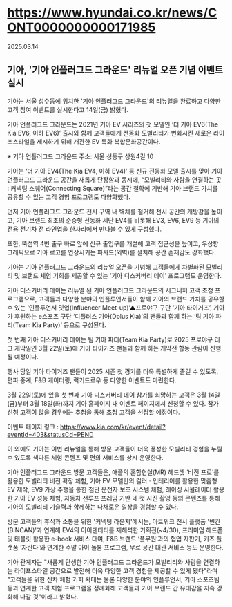 # https://www.hyundai.co.kr/news/CONT0000000000171985

2025.03.14

## 기아, '기아 언플러그드 그라운드' 리뉴얼 오픈 기념 이벤트 실시

기아는 서울 성수동에 위치한 '기아 언플러그드 그라운드'의 리뉴얼을 완료하고 다양한 고객 참여 이벤트를 실시한다고 14일(금) 밝혔다.

기아 언플러그드 그라운드는 2021년 기아 EV 시리즈의 첫 모델인 ‘더 기아 EV6(The Kia EV6, 이하 EV6)’ 출시와 함께 고객들에게 전동화 모빌리티가 변화시킨 새로운 라이프스타일을 제시하기 위해 개관한 EV 특화 복합문화공간이다.

※ 기아 언플러그드 그라운드 주소: 서울 성동구 상원4길 10

기아는 ‘더 기아 EV4(The Kia EV4, 이하 EV4)’ 등 신규 전동화 모델 출시를 맞아 기아 언플러그드 그라운드 공간을 새롭게 단장함과 동시에, “모빌리티와 사람을 연결하는 곳 : 커넥팅 스퀘어(Connecting Square)”라는 공간 철학에 기반해 기아 브랜드 가치를 공유할 수 있는 고객 경험 프로그램도 다양화했다.

먼저 기아 언플러그드 그라운드 전시 구역 내 벽체를 철거해 전시 공간의 개방감을 높이고, 기아 브랜드 최초의 준중형 전동화 세단 EV4를 비롯해 EV3, EV6, EV9 등 기아의 전용 전기차 전 라인업을 한자리에서 만나볼 수 있게 구성했다.

또한, 뚝섬역 4번 출구 바로 앞에 신규 출입구를 개설해 고객 접근성을 높이고, 우상향 그래픽으로 기아 로고를 연상시키는 파사드(외벽)를 설치해 공간 존재감도 강화했다.

기아는 기아 언플러그드 그라운드의 리뉴얼 오픈을 기념해 고객들에게 차별화된 모빌리티 및 브랜드 체험 기회를 제공할 수 있는 ‘기아 디스커버리 데이’ 프로그램도 운영한다.

기아 디스커버리 데이는 리뉴얼 된 기아 언플러그드 그라운드의 시그니처 고객 초청 프로그램으로, 고객들과 다양한 분야의 인플루언서들이 함께 기아의 브랜드 가치를 공유할 수 있는 ‘인플루언서 밋업(Influencer Meet-up)’▲프로야구 구단 ‘기아 타이거즈’, 기아가 후원하는 e스포츠 구단 ‘디플러스 기아(Dplus Kia)’의 팬들과 함께 하는 ‘팀 기아 파티(Team Kia Party)’ 등으로 구성된다.

첫 번째 기아 디스커버리 데이는 팀 기아 파티(Team Kia Party)로 2025 프로야구 리그 개막일인 3월 22일(토)에 기아 타이거즈 팬들과 함께 하는 개막전 합동 관람이 진행될 예정이다.

행사 당일 기아 타이거즈 팬들이 2025 시즌 첫 경기를 더욱 특별하게 즐길 수 있도록, 편파 중계, F&B 케이터링, 럭키드로우 등 다양한 이벤트도 마련한다.

3월 22일(토)에 있을 첫 번째 기아 디스커버리 데이 참가를 희망하는 고객은 3월 14일(금)부터 3월 18일(화)까지 기아 홈페이지 내 이벤트 페이지에서 신청할 수 있다. 참가 신청 고객이 많을 경우에는 추첨을 통해 초청 고객을 선정할 예정이다.

이벤트 페이지 링크 : https://www.kia.com/kr/event/detail?eventId=403&statusCd=PEND

이 외에도 기아는 이번 리뉴얼을 통해 방문 고객들이 더욱 풍성한 모빌리티 경험을 누릴 수 있도록 색다른 체험 콘텐츠 및 편의 서비스를 상시 운영한다.

기아 언플러그드 그라운드 방문 고객들은, 애플의 혼합현실(MR) 헤드셋 ‘비전 프로’를 활용한 모빌리티 비전 확장 체험, 기아 EV 모델만의 컬러ㆍ인테리어를 활용한 맞춤형 EV 제작, EV9 가상 주행을 통한 첨단 운전자 보조 시스템 체험, 레이싱 시뮬레이터 활용한 기아 EV 성능 체험, 자동차 선루프 프레임 기반 네 컷 사진 촬영 등의 콘텐츠를 통해 기아의 모빌리티 기술력과 함께하는 다채로운 일상을 경험할 수 있다.

방문 고객들의 휴식과 소통을 위한 '커넥팅 라운지'에서는, 아트워크 전시 플랫폼 '빈칸(BINCAN)'과 연계해 EV4의 아이덴티티를 재해석한 기획전(~4/30), 프리미엄 헤드폰 및 태블릿 활용한 e-book 서비스 대여, F&B 브랜드 ‘풀무원’과의 협업 자판기, 키즈 플랫폼 ‘자란다’와 연계한 주말 아이 돌봄 프로그램, 무료 공간 대관 서비스 등도 운영한다.

기아 관계자는 "새롭게 탄생한 기아 언플러그드 그라운드가 모빌리티와 사람을 연결하는 라이프스타일 공간으로 발전해 더욱 다양한 고객 경험을 제공할 수 있게 됐다"라며 "고객들을 위한 신차 체험 기회 확대는 물론 다양한 분야의 인플루언서, 기아 스포츠팀 등과 연계한 고객 체험 프로그램을 정례화해 고객들과 기아 브랜드 간 유대감을 지속 강화해 나갈 것"이라고 밝혔다.
